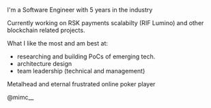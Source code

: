 I'm a Software Engineer with 5 years in the industry

Currently working on RSK payments scalabilty (RIF Lumino) and other blockchain related projects.

What I like the most and am best at:

- researching and building PoCs of emerging tech.
- architecture design
- team leadership (technical and management)

Metalhead and eternal frustrated online poker player

@mimc__

